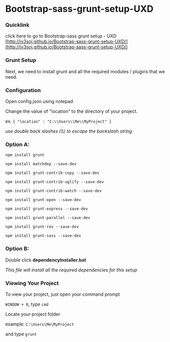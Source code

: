 # Bootstrap-sass-grunt-setup-UXD
### Quicklink

click here to go to Bootstrap-sass grunt setup - UXD [http://iv3soj.github.io/Bootstrap-sass-grunt-setup-UXD/](http://iv3soj.github.io/Bootstrap-sass-grunt-setup-UXD/)

### Grunt Setup

Next, we need to install grunt and all the required modules / plugins that we need.

### Configuration

Open config.json using notepad

Change the value of "location" to the directory of your project.

ex. `{ "location" : "C:\\Users\\Me\\MyProject" }`

*use double back slashes (\\\\) to escape the backslash string*


### Option A:

`npm install grunt`

`npm install matchdep --save-dev`

`npm install grunt-contrib-copy --save-dev`

`npm install grunt-contrib-uglify --save-dev`

`npm install grunt-contrib-watch --save-dev`

`npm install grunt-open --save-dev`

`npm install grunt-express --save-dev`

`npm install grunt-parallel --save-dev`

`npm install grunt-rev --save-dev`

`npm install grunt-sass --save-dev`

### Option B:

Double click **dependencyInstaller.bat**

*This file will install all the required dependencies for this setup* 


### Viewing Your Project

To view your project, just open your command prompt

`WINDOW + R`, type `cmd`

Locate your project folder

example: `C:\Users\Me\MyProject`

and type `grunt`